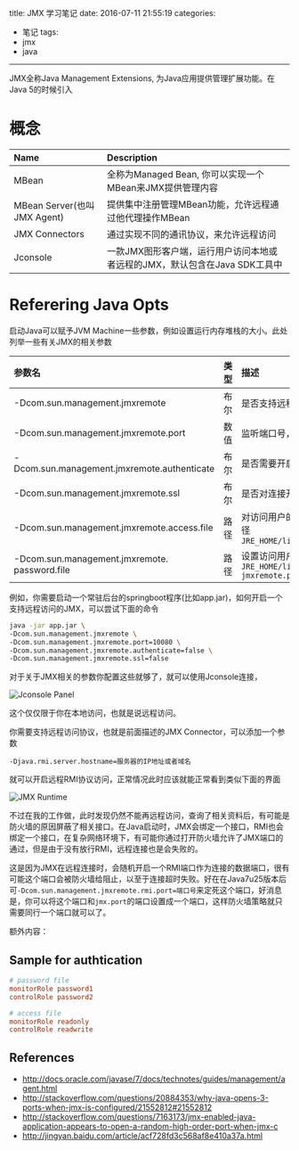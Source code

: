 title: JMX 学习笔记
date: 2016-07-11 21:55:19
categories:
- 笔记
tags:
- jmx
- java
---
JMX全称Java Management Extensions, 为Java应用提供管理扩展功能。在Java 5的时候引入

<!--more-->

# 概念

|Name|Description|
|:----|:-----|
| MBean | 全称为Managed Bean, 你可以实现一个MBean来JMX提供管理内容|
| MBean Server(也叫JMX Agent)| 提供集中注册管理MBean功能，允许远程通过他代理操作MBean|
| JMX Connectors | 通过实现不同的通讯协议，来允许远程访问|
| Jconsole |一款JMX图形客户端，运行用户访问本地或者远程的JMX，默认包含在Java SDK工具中|

# Referering Java Opts

启动Java可以赋予JVM Machine一些参数，例如设置运行内存堆栈的大小。此处列举一些有关JMX的相关参数

|参数名|类型|描述|
|:------|:--|:---|
|-Dcom.sun.management.jmxremote|布尔|是否支持远程JMX访问，默认true|
|-Dcom.sun.management.jmxremote.port|数值|监听端口号，方便远程访问|
|-Dcom.sun.management.jmxremote.authenticate|布尔|是否需要开启用户认证,默认开启|
|-Dcom.sun.management.jmxremote.ssl|布尔|是否对连接开启SSL加密，默认开启|
|-Dcom.sun.management.jmxremote.access.file|路径|对访问用户的权限授权的文件的路径，默认路径`JRE_HOME/lib/management/jmxremote.access`|
|-Dcom.sun.management.jmxremote. password.file|路径|设置访问用户的用户名和密码，默认路径`JRE_HOME/lib/management/ jmxremote.password`|

例如，你需要启动一个常驻后台的springboot程序(比如app.jar)，如何开启一个支持远程访问的JMX，可以尝试下面的命令

```bash
java -jar app.jar \
-Dcom.sun.management.jmxremote \
-Dcom.sun.management.jmxremote.port=10080 \
-Dcom.sun.management.jmxremote.authenticate=false \
-Dcom.sun.management.jmxremote.ssl=false
```
对于关于JMX相关的参数你配置这些就够了，就可以使用Jconsole连接，

![Jconsole Panel](http://7arnew.com1.z0.glb.clouddn.com/%2Fimage%2Fjpg%2Fjconsolelogin.png)

这个仅仅限于你在本地访问，也就是说远程访问。

你需要支持远程访问协议，也就是前面描述的JMX Connector，可以添加一个参数

`-Djava.rmi.server.hostname=服务器的IP地址或者域名`

就可以开启远程RMI协议访问，正常情况此时应该就能正常看到类似下面的界面

![JMX Runtime](http://7arnew.com1.z0.glb.clouddn.com//image/jpg/jconsole.png)

不过在我的工作做，此时发现仍然不能再远程访问，查询了相关资料后，有可能是防火墙的原因屏蔽了相关接口。在Java启动时，JMX会绑定一个接口，RMI也会绑定一个接口，在复杂网络环境下，有可能你通过打开防火墙允许了JMX端口的通过，但是由于没有放行RMI，远程连接也是会失败的。

这是因为JMX在远程连接时，会随机开启一个RMI端口作为连接的数据端口，很有可能这个端口会被防火墙给阻止，以至于连接超时失败。好在在Java7u25版本后可`-Dcom.sun.management.jmxremote.rmi.port=端口号`来定死这个端口，好消息是，你可以将这个端口和`jmx.port`的端口设置成一个端口，这样防火墙策略就只需要同行一个端口就可以了。

额外内容：

## Sample for authtication

```ini
# password file
monitorRole password1
controlRole password2
```

```ini
# access file
monitorRole readonly
controlRole readwrite
```

## References

- http://docs.oracle.com/javase/7/docs/technotes/guides/management/agent.html
- http://stackoverflow.com/questions/20884353/why-java-opens-3-ports-when-jmx-is-configured/21552812#21552812
- http://stackoverflow.com/questions/7163173/jmx-enabled-java-application-appears-to-open-a-random-high-order-port-when-jmx-c
- http://jingyan.baidu.com/article/acf728fd3c568af8e410a37a.html